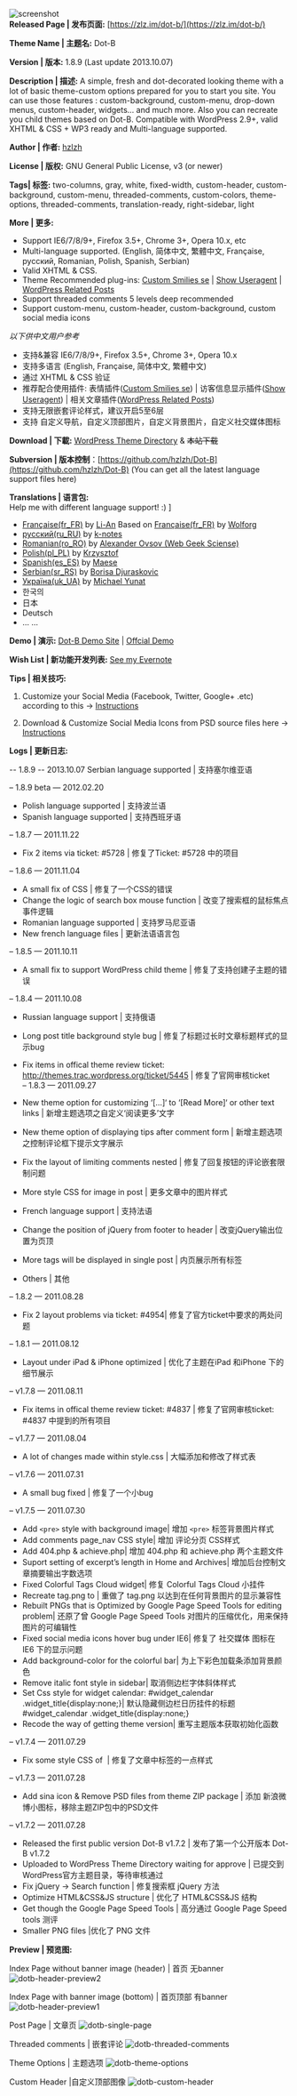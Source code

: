 ![screenshot]  
**Released Page | 发布页面:** [https://zlz.im/dot-b/](https://zlz.im/dot-b/)

**Theme Name | 主题名:** Dot-B  

**Version | 版本:** 1.8.9 (Last update 2013.10.07)  

**Description | 描述:** A simple, fresh and dot-decorated looking theme with a lot of basic theme-custom options  prepared for you to start you site. You can use those features : custom-background, custom-menu, drop-down menus, custom-header, widgets… and much more. Also you can recreate you child themes based on Dot-B. Compatible with WordPress 2.9+, valid XHTML & CSS + WP3 ready and Multi-language supported.

**Author | 作者:** [hzlzh]

**License | 版权:** GNU General Public License, v3 (or newer)

**Tags| 标签:** two-columns, gray, white, fixed-width, custom-header, custom-background, custom-menu, threaded-comments, custom-colors, theme-options, threaded-comments, translation-ready, right-sidebar, light

**More | 更多:**

* Support IE6/7/8/9+, Firefox 3.5+, Chrome 3+, Opera 10.x, etc
* Multi-language supported. (English, 简体中文, 繁體中文, Française, русский, Romanian, Polish, Spanish, Serbian)
* Valid XHTML & CSS.
* Theme Recommended plug-ins: [Custom Smilies se] | [Show Useragent] | [WordPress Related Posts]
* Support threaded comments 5 levels deep recommended
* Support custom-menu, custom-header, custom-background, custom social media icons

*以下供中文用户参考*

* 支持&兼容 IE6/7/8/9+, Firefox 3.5+, Chrome 3+, Opera 10.x
* 支持多语言 (English, Française, 简体中文, 繁體中文)
* 通过 XHTML & CSS 验证
* 推荐配合使用插件: 表情插件([Custom Smilies se]) | 访客信息显示插件([Show Useragent]) | 相关文章插件([WordPress Related Posts])
* 支持无限嵌套评论样式，建议开启5至6层
* 支持 自定义导航，自定义顶部图片，自定义背景图片，自定义社交媒体图标

**Download | 下載:** [WordPress Theme Directory] & <del>本站下载</del>

**Subversion | 版本控制**：[https://github.com/hzlzh/Dot-B](https://github.com/hzlzh/Dot-B) (You can get all the latest language support files here)

**Translations | 语言包:**  
Help me with different language support! :) ]

* [Française(fr_FR)] by [Li-An] Based on [Française(fr_FR)] by [Wolforg]
* [русский(ru_RU)] by [k-notes]
* [Romanian(ro_RO)] by [Alexander Ovsov (Web Geek Sciense)]
* [Polish(pl_PL)] by [Krzysztof]
* [Spanish(es_ES)] by [Maese]
* [Serbian(sr_RS)] by [Borisa Djuraskovic]
* [Україна(uk_UA)] by [Michael Yunat]
* 한국의
* 日本
* Deutsch
* … …

**Demo | 演示:** [Dot-B Demo Site] | [Offcial Demo]

**Wish List | 新功能开发列表:** [See my Evernote]

**Tips | 相关技巧:**

1. Customize your Social Media (Facebook, Twitter, Google+ .etc) according to this -> [Instructions](https://zlz.im/how-to-control-social-media-icons-display-with-wordpress-menu-function/)

2. Download & Customize Social Media Icons from PSD source files here -> [Instructions](https://zlz.im/dot-b-social-media-icons-set-release/)

**Logs | 更新日志:**  

-- 1.8.9  -- 2013.10.07
Serbian language supported | 支持塞尔维亚语

– 1.8.9 beta — 2012.02.20  

* Polish language supported | 支持波兰语  
* Spanish language supported | 支持西班牙语  

– 1.8.7 — 2011.11.22  

* Fix 2 items via ticket: #5728 | 修复了Ticket: #5728 中的项目  

– 1.8.6  — 2011.11.04  

* A small fix of CSS | 修复了一个CSS的错误  
* Change the logic of search box mouse function | 改变了搜索框的鼠标焦点事件逻辑  
* Romanian language supported | 支持罗马尼亚语  
* New french language files | 更新法语语言包  

– 1.8.5 — 2011.10.11
  
* A small fix to support WordPress child theme | 修复了支持创建子主题的错误

– 1.8.4  — 2011.10.08  

* Russian language support | 支持俄语  
* Long post title background style bug | 修复了标题过长时文章标题样式的显示bug  
* Fix items in offical theme review ticket: http://themes.trac.wordpress.org/ticket/5445 | 修复了官网审核ticket  
– 1.8.3  — 2011.09.27
  
* New theme option for customizing ‘[…]‘ to ‘[Read More]‘ or other text links | 新增主题选项之自定义‘阅读更多’文字  
* New theme option of displaying tips after comment form | 新增主题选项之控制评论框下提示文字展示  
* Fix the layout of limiting comments nested | 修复了回复按钮的评论嵌套限制问题  
* More style CSS for image in post | 更多文章中的图片样式  
* French language support | 支持法语  
* Change the position of jQuery from footer to header | 改变jQuery输出位置为页顶  
* More tags will be displayed in single post | 内页展示所有标签  
* Others | 其他  

– 1.8.2  — 2011.08.28  

* Fix 2 layout problems via  ticket: #4954| 修复了官方ticket中要求的两处问题  

– 1.8.1  — 2011.08.12  
* Layout under iPad & iPhone optimized | 优化了主题在iPad 和iPhone 下的细节展示  

– v1.7.8  — 2011.08.11  

* Fix items in offical theme review ticket: #4837  | 修复了官网审核ticket: #4837 中提到的所有项目
  
– v1.7.7  — 2011.08.04  

* A lot of changes made within style.css | 大幅添加和修改了样式表  

– v1.7.6  — 2011.07.31  

* A small bug fixed | 修复了一个小bug  

– v1.7.5  — 2011.07.30  

* Add `<pre>` style with background image| 增加 `<pre>` 标签背景图片样式  
* Add comments page_nav CSS style| 增加 评论分页 CSS样式  
* Add 404.php & achieve.php| 增加 404.php 和 achieve.php 两个主题文件  
* Suport setting of excerpt’s length in Home and Archives| 增加后台控制文章摘要输出字数选项  
* Fixed Colorful Tags Cloud widget| 修复 Colorful Tags Cloud 小挂件    
* Recreate tag.png to | 重做了 tag.png 以达到在任何背景图片的显示兼容性
* Rebuilt PNGs that is Optimized by Google Page Speed Tools for editing problem| 还原了曾  Google Page Speed Tools 对图片的压缩优化，用来保持图片的可编辑性  
* Fixed social media icons hover bug under IE6| 修复了 社交媒体 图标在 IE6 下的显示问题  
* Add background-color for the colorful bar| 为上下彩色加载条添加背景颜色  
* Remove italic font style in sidebar| 取消侧边栏字体斜体样式  
* Set Css style for widget calendar: #widget_calendar .widget_title{display:none;}| 默认隐藏侧边栏日历挂件的标题 #widget_calendar .widget_title{display:none;}  
* Recode the way of getting theme version| 重写主题版本获取初始化函数  

– v1.7.4 — 2011.07.29  

* Fix some style CSS of <img> | 修复了文章中<img>标签的一点样式  

– v1.7.3 — 2011.07.28  

* Add sina icon & Remove PSD files from theme ZIP package | 添加 新浪微博小图标，移除主题ZIP包中的PSD文件  

– v1.7.2 — 2011.07.28  

* Released the first public version Dot-B v1.7.2 | 发布了第一个公开版本 Dot-B v1.7.2  
* Uploaded to WordPress Theme Directory waiting for approve | 已提交到WordPress官方主题目录，等待审核通过
* Fix jQuery -> Search function | 修复搜索框 jQuery  方法
* Optimize HTML&CSS&JS structure | 优化了 HTML&CSS&JS 结构
* Get though the Google Page Speed Tools | 高分通过 Google Page Speed tools 测评
* Smaller PNG files |优化了 PNG 文件

**Preview | 预览图:**

Index Page without banner image (header) | 首页 无banner
![dotb-header-preview2]

Index Page with banner image (bottom) | 首页顶部 有banner
![dotb-header-preview1]

Post Page | 文章页
![dotb-single-page]

Threaded comments | 嵌套评论
![dotb-threaded-comments]

Theme Options | 主题选项
![dotb-theme-options]

Custom Header |自定义顶部图像
![dotb-custom-header]


[hzlzh]: https://zlz.im/
[Custom Smilies se]: http://wordpress.org/extend/plugins/custom-smilies-se/
[Show Useragent]: http://wordpress.org/extend/plugins/show-useragent/
[WordPress Related Posts]: http://wordpress.org/extend/plugins/wordpress-23-related-posts-plugin/
[WordPress Theme Directory]: http://wordpress.org/extend/themes/dot-b/
[Dot-B Demo Site]: http://demo.zlz.im/
[Offcial Demo]: http://wp-themes.com/dot-b/
[See my Evernote]: http://www.evernote.com/shard/s50/sh/be76162e-f05a-401d-8581-c3aaae0069a4/12af08a1a0aff663c0768d681e869f49


[screenshot]: https://raw.github.com/hzlzh/Dot-B/screenshot/screenshot/screenshot.png
[dotb-header-preview1]: https://raw.github.com/hzlzh/Dot-B/screenshot/screenshot/dotb-header-preview2.jpg
[dotb-header-preview2]: https://raw.github.com/hzlzh/Dot-B/screenshot/screenshot/dotb-header-preview1.jpg
[dotb-single-page]: https://raw.github.com/hzlzh/Dot-B/screenshot/screenshot/dotb-single-page.jpg
[dotb-threaded-comments]: https://raw.github.com/hzlzh/Dot-B/screenshot/screenshot/dotb-threaded-comments.jpg
[dotb-header-preview2]: https://raw.github.com/hzlzh/Dot-B/screenshot/screenshot/dotb-header-preview2.jpg
[dotb-theme-options]: https://raw.github.com/hzlzh/Dot-B/screenshot/screenshot/dotb-theme-options.jpg
[dotb-custom-header]: https://raw.github.com/hzlzh/Dot-B/screenshot/screenshot/dotb-custom-header.jpg





[Française(fr_FR)]: http://www.li-an.fr/wpplugins/mes-traductions-de-plugins/#dotb
[русский(ru_RU)]: http://k-notes.ru/notes/rus-theme-dot-b/
[Romanian(ro_RO)]: https://github.com/hzlzh/Dot-B/tree/master/languages
[Polish(pl_PL)]: https://github.com/hzlzh/Dot-B/tree/master/languages
[Spanish(es_ES)]: https://github.com/hzlzh/Dot-B/tree/master/languages
[Serbian(sr_RS)]: https://github.com/hzlzh/Dot-B/tree/master/languages
[Україна(uk_UA)]: https://github.com/hzlzh/Dot-B/tree/master/languages

[Li-An]: http://www.li-an.fr/
[Wolforg]: http://www.wolforg.eu/
[k-notes]: http://k-notes.ru/
[Alexander Ovsov (Web Geek Sciense)]: http://webhostinggeeks.com/science/
[Krzysztof]: http://pl2wp.prywatny.eu/
[Maese]: https://twitter.com/MaeseWebero
[Borisa Djuraskovic]: http://webhostinghub.com/
[Michael Yunat]: http://getvoip.com/blog
